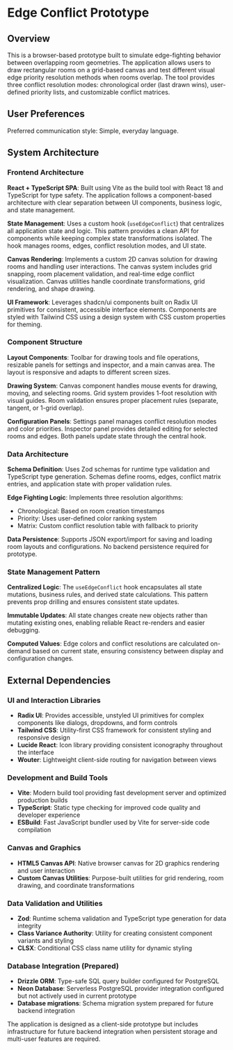 # Edge Conflict Prototype

## Overview

This is a browser-based prototype built to simulate edge-fighting behavior between overlapping room geometries. The application allows users to draw rectangular rooms on a grid-based canvas and test different visual edge priority resolution methods when rooms overlap. The tool provides three conflict resolution modes: chronological order (last drawn wins), user-defined priority lists, and customizable conflict matrices.

## User Preferences

Preferred communication style: Simple, everyday language.

## System Architecture

### Frontend Architecture

**React + TypeScript SPA**: Built using Vite as the build tool with React 18 and TypeScript for type safety. The application follows a component-based architecture with clear separation between UI components, business logic, and state management.

**State Management**: Uses a custom hook (`useEdgeConflict`) that centralizes all application state and logic. This pattern provides a clean API for components while keeping complex state transformations isolated. The hook manages rooms, edges, conflict resolution modes, and UI state.

**Canvas Rendering**: Implements a custom 2D canvas solution for drawing rooms and handling user interactions. The canvas system includes grid snapping, room placement validation, and real-time edge conflict visualization. Canvas utilities handle coordinate transformations, grid rendering, and shape drawing.

**UI Framework**: Leverages shadcn/ui components built on Radix UI primitives for consistent, accessible interface elements. Components are styled with Tailwind CSS using a design system with CSS custom properties for theming.

### Component Structure

**Layout Components**: Toolbar for drawing tools and file operations, resizable panels for settings and inspector, and a main canvas area. The layout is responsive and adapts to different screen sizes.

**Drawing System**: Canvas component handles mouse events for drawing, moving, and selecting rooms. Grid system provides 1-foot resolution with visual guides. Room validation ensures proper placement rules (separate, tangent, or 1-grid overlap).

**Configuration Panels**: Settings panel manages conflict resolution modes and color priorities. Inspector panel provides detailed editing for selected rooms and edges. Both panels update state through the central hook.

### Data Architecture

**Schema Definition**: Uses Zod schemas for runtime type validation and TypeScript type generation. Schemas define rooms, edges, conflict matrix entries, and application state with proper validation rules.

**Edge Fighting Logic**: Implements three resolution algorithms:
- Chronological: Based on room creation timestamps
- Priority: Uses user-defined color ranking system  
- Matrix: Custom conflict resolution table with fallback to priority

**Data Persistence**: Supports JSON export/import for saving and loading room layouts and configurations. No backend persistence required for prototype.

### State Management Pattern

**Centralized Logic**: The `useEdgeConflict` hook encapsulates all state mutations, business rules, and derived state calculations. This pattern prevents prop drilling and ensures consistent state updates.

**Immutable Updates**: All state changes create new objects rather than mutating existing ones, enabling reliable React re-renders and easier debugging.

**Computed Values**: Edge colors and conflict resolutions are calculated on-demand based on current state, ensuring consistency between display and configuration changes.

## External Dependencies

### UI and Interaction Libraries
- **Radix UI**: Provides accessible, unstyled UI primitives for complex components like dialogs, dropdowns, and form controls
- **Tailwind CSS**: Utility-first CSS framework for consistent styling and responsive design
- **Lucide React**: Icon library providing consistent iconography throughout the interface
- **Wouter**: Lightweight client-side routing for navigation between views

### Development and Build Tools
- **Vite**: Modern build tool providing fast development server and optimized production builds
- **TypeScript**: Static type checking for improved code quality and developer experience
- **ESBuild**: Fast JavaScript bundler used by Vite for server-side code compilation

### Canvas and Graphics
- **HTML5 Canvas API**: Native browser canvas for 2D graphics rendering and user interaction
- **Custom Canvas Utilities**: Purpose-built utilities for grid rendering, room drawing, and coordinate transformations

### Data Validation and Utilities
- **Zod**: Runtime schema validation and TypeScript type generation for data integrity
- **Class Variance Authority**: Utility for creating consistent component variants and styling
- **CLSX**: Conditional CSS class name utility for dynamic styling

### Database Integration (Prepared)
- **Drizzle ORM**: Type-safe SQL query builder configured for PostgreSQL
- **Neon Database**: Serverless PostgreSQL provider integration configured but not actively used in current prototype
- **Database migrations**: Schema migration system prepared for future backend integration

The application is designed as a client-side prototype but includes infrastructure for future backend integration when persistent storage and multi-user features are required.